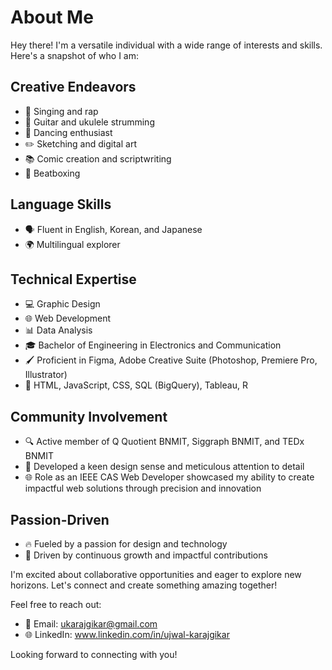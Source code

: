 # About Me

Hey there! I'm a versatile individual with a wide range of interests and skills. Here's a snapshot of who I am:

## Creative Endeavors
- 🎤 Singing and rap
- 🎸 Guitar and ukulele strumming
- 💃 Dancing enthusiast
- ✏️ Sketching and digital art
- 📚 Comic creation and scriptwriting
- 🎤 Beatboxing

## Language Skills
- 🗣️ Fluent in English, Korean, and Japanese
- 🌍 Multilingual explorer

## Technical Expertise
- 💻 Graphic Design
- 🌐 Web Development
- 📊 Data Analysis
- 🎓 Bachelor of Engineering in Electronics and Communication
- 🖌️ Proficient in Figma, Adobe Creative Suite (Photoshop, Premiere Pro, Illustrator)
- 💾 HTML, JavaScript, CSS, SQL (BigQuery), Tableau, R

## Community Involvement
- 🔍 Active member of Q Quotient BNMIT, Siggraph BNMIT, and TEDx BNMIT
- 🌟 Developed a keen design sense and meticulous attention to detail
- 🌐 Role as an IEEE CAS Web Developer showcased my ability to create impactful web solutions through precision and innovation

## Passion-Driven
- 🔥 Fueled by a passion for design and technology
- 🚀 Driven by continuous growth and impactful contributions

I'm excited about collaborative opportunities and eager to explore new horizons. Let's connect and create something amazing together!

Feel free to reach out:
- 📧 Email: ukarajgikar@gmail.com
- 🌐 LinkedIn: www.linkedin.com/in/ujwal-karajgikar

Looking forward to connecting with you!
